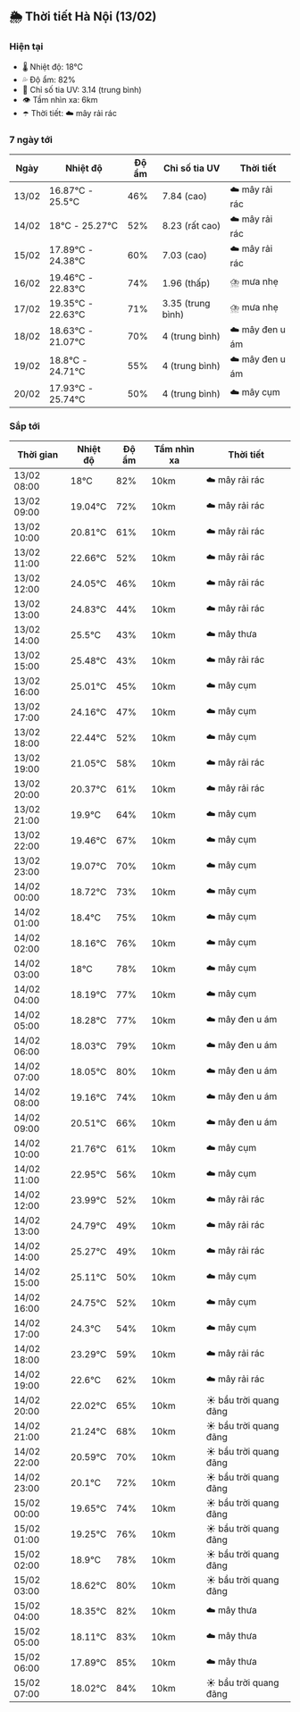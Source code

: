 ## 🌦️ Thời tiết Hà Nội (13/02)

### Hiện tại

- 🌡️ Nhiệt độ: 18℃
- 💦 Độ ẩm: 82%
- 🌟 Chỉ số tia UV: 3.14 (trung bình)
- 👁️ Tầm nhìn xa: 6km
- ☂️ Thời tiết: ☁️ mây rải rác

### 7 ngày tới

| Ngày | Nhiệt độ | Độ ẩm | Chỉ số tia UV | Thời tiết |
| --- | --- | --- | --- | --- |
| 13/02 | 16.87℃ - 25.5℃ | 46% | 7.84 (cao) | ☁️ mây rải rác |
| 14/02 | 18℃ - 25.27℃ | 52% | 8.23 (rất cao) | ☁️ mây rải rác |
| 15/02 | 17.89℃ - 24.38℃ | 60% | 7.03 (cao) | ☁️ mây rải rác |
| 16/02 | 19.46℃ - 22.83℃ | 74% | 1.96 (thấp) | ⛈️ mưa nhẹ |
| 17/02 | 19.35℃ - 22.63℃ | 71% | 3.35 (trung bình) | ⛈️ mưa nhẹ |
| 18/02 | 18.63℃ - 21.07℃ | 70% | 4 (trung bình) | ☁️ mây đen u ám |
| 19/02 | 18.8℃ - 24.71℃ | 55% | 4 (trung bình) | ☁️ mây đen u ám |
| 20/02 | 17.93℃ - 25.74℃ | 50% | 4 (trung bình) | ☁️ mây cụm |

### Sắp tới

| Thời gian | Nhiệt độ | Độ ẩm | Tầm nhìn xa | Thời tiết |
| --- | --- | --- | --- | --- |
| 13/02 08:00 | 18℃ | 82% | 10km | ☁️ mây rải rác |
| 13/02 09:00 | 19.04℃ | 72% | 10km | ☁️ mây rải rác |
| 13/02 10:00 | 20.81℃ | 61% | 10km | ☁️ mây rải rác |
| 13/02 11:00 | 22.66℃ | 52% | 10km | ☁️ mây rải rác |
| 13/02 12:00 | 24.05℃ | 46% | 10km | ☁️ mây rải rác |
| 13/02 13:00 | 24.83℃ | 44% | 10km | ☁️ mây rải rác |
| 13/02 14:00 | 25.5℃ | 43% | 10km | ☁️ mây thưa |
| 13/02 15:00 | 25.48℃ | 43% | 10km | ☁️ mây rải rác |
| 13/02 16:00 | 25.01℃ | 45% | 10km | ☁️ mây cụm |
| 13/02 17:00 | 24.16℃ | 47% | 10km | ☁️ mây cụm |
| 13/02 18:00 | 22.44℃ | 52% | 10km | ☁️ mây cụm |
| 13/02 19:00 | 21.05℃ | 58% | 10km | ☁️ mây rải rác |
| 13/02 20:00 | 20.37℃ | 61% | 10km | ☁️ mây rải rác |
| 13/02 21:00 | 19.9℃ | 64% | 10km | ☁️ mây cụm |
| 13/02 22:00 | 19.46℃ | 67% | 10km | ☁️ mây cụm |
| 13/02 23:00 | 19.07℃ | 70% | 10km | ☁️ mây cụm |
| 14/02 00:00 | 18.72℃ | 73% | 10km | ☁️ mây cụm |
| 14/02 01:00 | 18.4℃ | 75% | 10km | ☁️ mây cụm |
| 14/02 02:00 | 18.16℃ | 76% | 10km | ☁️ mây cụm |
| 14/02 03:00 | 18℃ | 78% | 10km | ☁️ mây cụm |
| 14/02 04:00 | 18.19℃ | 77% | 10km | ☁️ mây cụm |
| 14/02 05:00 | 18.28℃ | 77% | 10km | ☁️ mây đen u ám |
| 14/02 06:00 | 18.03℃ | 79% | 10km | ☁️ mây đen u ám |
| 14/02 07:00 | 18.05℃ | 80% | 10km | ☁️ mây đen u ám |
| 14/02 08:00 | 19.16℃ | 74% | 10km | ☁️ mây đen u ám |
| 14/02 09:00 | 20.51℃ | 66% | 10km | ☁️ mây đen u ám |
| 14/02 10:00 | 21.76℃ | 61% | 10km | ☁️ mây cụm |
| 14/02 11:00 | 22.95℃ | 56% | 10km | ☁️ mây cụm |
| 14/02 12:00 | 23.99℃ | 52% | 10km | ☁️ mây rải rác |
| 14/02 13:00 | 24.79℃ | 49% | 10km | ☁️ mây rải rác |
| 14/02 14:00 | 25.27℃ | 49% | 10km | ☁️ mây rải rác |
| 14/02 15:00 | 25.11℃ | 50% | 10km | ☁️ mây cụm |
| 14/02 16:00 | 24.75℃ | 52% | 10km | ☁️ mây cụm |
| 14/02 17:00 | 24.3℃ | 54% | 10km | ☁️ mây cụm |
| 14/02 18:00 | 23.29℃ | 59% | 10km | ☁️ mây rải rác |
| 14/02 19:00 | 22.6℃ | 62% | 10km | ☁️ mây rải rác |
| 14/02 20:00 | 22.02℃ | 65% | 10km | ☀️ bầu trời quang đãng |
| 14/02 21:00 | 21.24℃ | 68% | 10km | ☀️ bầu trời quang đãng |
| 14/02 22:00 | 20.59℃ | 70% | 10km | ☀️ bầu trời quang đãng |
| 14/02 23:00 | 20.1℃ | 72% | 10km | ☀️ bầu trời quang đãng |
| 15/02 00:00 | 19.65℃ | 74% | 10km | ☀️ bầu trời quang đãng |
| 15/02 01:00 | 19.25℃ | 76% | 10km | ☀️ bầu trời quang đãng |
| 15/02 02:00 | 18.9℃ | 78% | 10km | ☀️ bầu trời quang đãng |
| 15/02 03:00 | 18.62℃ | 80% | 10km | ☀️ bầu trời quang đãng |
| 15/02 04:00 | 18.35℃ | 82% | 10km | ☁️ mây thưa |
| 15/02 05:00 | 18.11℃ | 83% | 10km | ☁️ mây thưa |
| 15/02 06:00 | 17.89℃ | 85% | 10km | ☁️ mây thưa |
| 15/02 07:00 | 18.02℃ | 84% | 10km | ☀️ bầu trời quang đãng |
